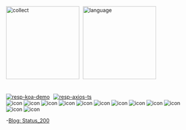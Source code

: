 <div style="display: flex; margin: 20px 0 40px">
  <img
    alt="collect"
    src="https://github-readme-stats.vercel.app/api?username=Youngsccc&include_all_commits=true&show_icons=true&icon_color=fff&bg_color=30,e96443,904e95&title_color=fff&text_color=fff"
    style="height: 200px"
  />
  <img
    alt="language"
    src="https://github-readme-stats.vercel.app/api/top-langs/?username=Youngsccc&hide=php&include_all_commits=true"
    style="height: 200px;margin-left: 10px"
  />
</div>

<div style="display: flex">
  <a href="https://github.com/Youngsccc/Koa-demo">
    <img
      alt="resp-koa-demo"
      src="https://github-readme-stats.vercel.app/api/pin/?username=Youngsccc&repo=Koa-demo&show_owner=true"
    />
  </a>
  <a href="https://github.com/Youngsccc/axios-ts">
    <img 
      alt="resp-axios-ts"
      src="https://github-readme-stats.vercel.app/api/pin/?username=Youngsccc&repo=axios-ts&show_owner=true"
      style="margin-left: 10px"
    />
  </a>
</div>

<img src="https://img.shields.io/badge/Code-Html-orange?logo=HTML5" alt="icon" />
<img src="https://img.shields.io/badge/Code-CSS-green?logo=CSS" alt="icon" />
<img src="https://img.shields.io/badge/Code-CSS3-orange?logo=css3" alt="icon" />
<img src="https://img.shields.io/badge/Code-Javascript-yellow?logo=Javascript" alt="icon" />
<img src="https://img.shields.io/badge/Code-Typescript-blue?logo=typescript" alt="icon" />

<img src="https://img.shields.io/badge/Library-React-blue?logo=react" alt="icon" />
<img src="https://img.shields.io/badge/Library-Electron-blue?logo=Electron" alt="icon" />
<img src="https://img.shields.io/badge/Library-ReactNative-blue?logo=react" alt="icon" />
<img src="https://img.shields.io/badge/Framework-Vue-ligthgreen?logo=Vue3" alt="icon" />

<img src="https://img.shields.io/badge/Tools-docker-blue?logo=docker" alt="icon" />
<img src="https://img.shields.io/badge/Editor-webStorm-blue?logo=webStorm" alt="icon" />
<img src="https://img.shields.io/badge/Editor-vsCode-blue?logo=Microsoft" alt="icon" />

-[Blog: Status_200](https://www.yuque.com/hox05b)

